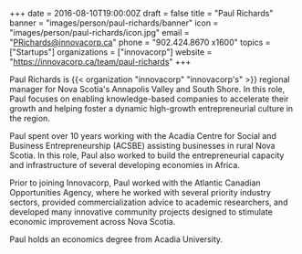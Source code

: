 +++
date = 2016-08-10T19:00:00Z
draft = false
title = "Paul Richards"
banner = "images/person/paul-richards/banner"
icon = "images/person/paul-richards/icon.jpg"
email = "PRichards@innovacorp.ca"
phone = "902.424.8670 x1600"
topics = ["Startups"]
organizations = ["innovacorp"]
website = "https://innovacorp.ca/team/paul-richards"
+++

Paul Richards is {{< organization "innovacorp" "innovacorp's" >}} regional manager for Nova Scotia's Annapolis Valley and South Shore. In this role, Paul focuses on enabling knowledge-based companies to accelerate their growth and helping foster a dynamic high-growth entrepreneurial culture in the region.

Paul spent over 10 years working with the Acadia Centre for Social and Business Entrepreneurship (ACSBE) assisting businesses in rural Nova Scotia. In this role, Paul also worked to build the entrepreneurial capacity and infrastructure of several developing economies in Africa.

Prior to joining Innovacorp, Paul worked with the Atlantic Canadian Opportunities Agency, where he worked with several priority industry sectors, provided commercialization advice to academic researchers, and developed many innovative community projects designed to stimulate economic improvement across Nova Scotia.

Paul holds an economics degree from Acadia University.
